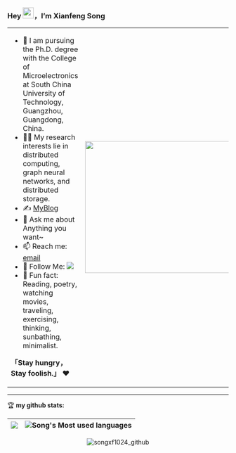 ### Hey <img src="https://media.giphy.com/media/hvRJCLFzcasrR4ia7z/giphy.gif" width="25px">，I’m Xianfeng Song

<table>
<tr>
<td valign="top"  width="50%">

- 🤖 I am pursuing the Ph.D. degree with the College of Microelectronics at South China University of Technology, Guangzhou, Guangdong, China.
- 👨‍💻 My research interests lie in distributed computing, graph neural networks, and distributed storage.
- ✍️ [MyBlog](https://songxf1024.github.io/)
- 💬 Ask me about Anything you want~
- 📫 Reach me: [email](mailto:songxf1024@163.com)
- 👏 Follow Me: [![](https://img.shields.io/github/followers/songxf1024?label=follow%20me&style=social)](https://github.com/songxf1024/)
- 🎣 Fun fact: Reading, poetry, watching movies, traveling, exercising, thinking, sunbathing, minimalist.

**「Stay hungry，Stay foolish.」** ❤️
</td>
<td valign="center"  width="100%" height="100%">
<img src="https://github.com/anzhihe/anzhihe/blob/main/.github/workflows/Le%20Petit%20Prince.gif" width="500" height="300">
</td>
</tr>
</table>

<hr/>

🏆 **my github stats:**

|![](https://github-readme-stats.vercel.app/api?username=songxf1024)|![Song's Most used languages](https://github-readme-stats.vercel.app/api/top-langs/?username=songxf1024&layout=compact&hide_border=true&langs_count=10)|
|-|-|



<div style="display: flex; justify-content: center; align-items: center;">
    <img src="https://count.getloli.com/@songxf1024_github" alt="songxf1024_github" />
</div>
